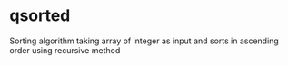 # qsorted
Sorting algorithm
taking array of integer as input and sorts in ascending order using recursive method
